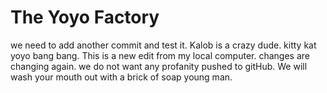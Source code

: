 # The Yoyo Factory

we need to add another commit and test it.
Kalob is a crazy dude.
kitty kat yoyo bang bang.
This is a new edit from my local computer. 
changes are changing again.
we do not want any profanity pushed to gitHub. We will wash your mouth out with a brick of soap young man. 
